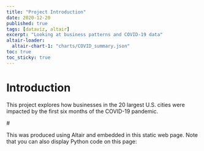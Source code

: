 ```yaml
---
title: "Project Introduction"
date: 2020-12-20
published: true
tags: [dataviz, altair]
excerpt: "Looking at business patterns and COVID-19 data"
altair-loader:
  altair-chart-1: "charts/COVID_summary.json"
toc: true
toc_sticky: true
---
```


# Introduction

This project explores how businesses in the 20 largest U.S. cities were impacted by the first six months of the COVID-19 pandemic.

#<div id="altair-chart-1"></div>
<div align="center" width="800" id="altair-chart-1"></div>

This was produced using Altair and embedded in this static web page. Note that you can also display Python code on this page:
